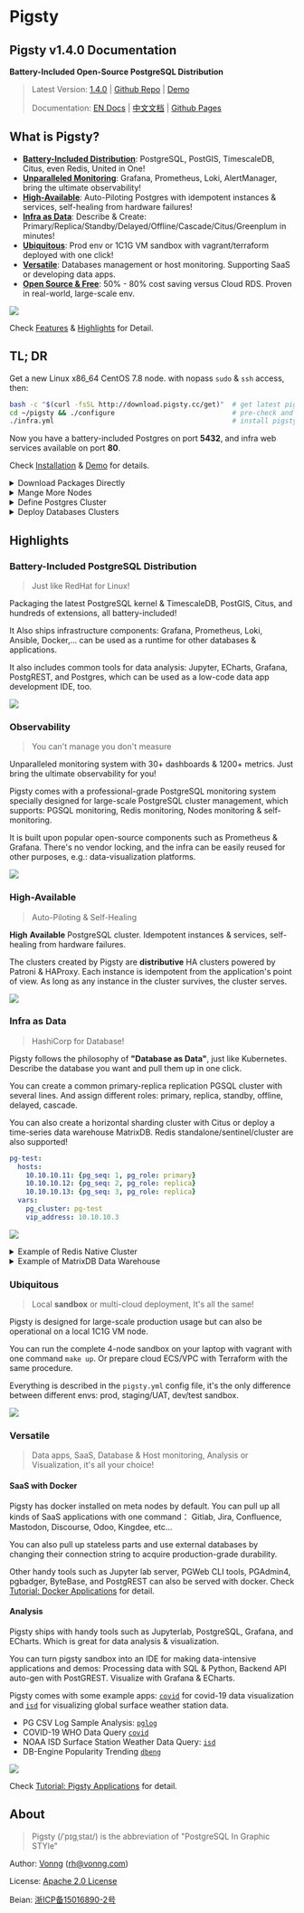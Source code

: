 # Pigsty

## Pigsty v1.4.0 Documentation

**Battery-Included Open-Source PostgreSQL Distribution**

> Latest Version: [1.4.0](https://github.com/Vonng/pigsty/releases/tag/v1.4.0)  |  [Github Repo](https://github.com/Vonng/pigsty) | [Demo](http://demo.pigsty.cc)
>
> Documentation: [EN Docs](https://pigsty.cc/) | [中文文档](https://pigsty.cc/#/zh-cn/) | [Github Pages](https://vonng.github.io/pigsty/#/)



## What is Pigsty?

* [**Battery-Included Distribution**](#Distribution): PostgreSQL, PostGIS, TimescaleDB, Citus, even Redis, United in One!
* [**Unparalleled Monitoring**](#Observability): Grafana, Prometheus, Loki, AlertManager, bring the ultimate observability!
* [**High-Available**](#High-Available): Auto-Piloting Postgres with idempotent instances & services, self-healing from hardware failures!
* [**Infra as Data**](#infra-as-data): Describe & Create: Primary/Replica/Standby/Delayed/Offline/Cascade/Citus/Greenplum in minutes!
* [**Ubiquitous**](#Ubiquitous): Prod env or 1C1G VM sandbox with vagrant/terraform deployed with one click!
* [**Versatile**](#versatile):  Databases management or host monitoring. Supporting SaaS or developing data apps.
* [**Open Source & Free**](#Specification): 50% - 80% cost saving versus Cloud RDS. Proven in real-world, large-scale env.

[![](_media/WHAT_EN.svg)](docs/s-feature.md)

Check [Features](docs/s-feature.md) & [Highlights](#highlights) for Detail.



## TL; DR

Get a new Linux x86_64 CentOS 7.8 node. with nopass `sudo` & `ssh` access, then:

```bash
bash -c "$(curl -fsSL http://download.pigsty.cc/get)"  # get latest pigsty source
cd ~/pigsty && ./configure                             # pre-check and config templating 
./infra.yml                                            # install pigsty on current node
```

Now you have a battery-included Postgres on port **5432**, and infra web services available on port **80**.

Check [Installation](docs/s-install.md) & [Demo](http://demo.pigsty.cc) for details.

<details><summary>Download Packages Directly</summary>

Pigsty source & software packages can be downloaded directly via `curl` in case of no Internet connection:

```bash
curl -SL https://github.com/Vonng/pigsty/releases/download/v1.4.0/pkg.tgz -o /tmp/pkg.tgz
curl -SL https://github.com/Vonng/pigsty/releases/download/v1.4.0/pigsty.tgz | gzip -d | tar -xC
```

</details>


<details><summary>Mange More Nodes</summary>

You can add more nodes to Pigsty with [`nodes.yml`](p-nodes.md#nodes) after meta node is installed with [`infra.yml`](p-infra.md#infra).

```bash
./nodes.yml  -l pg-test      # init 3 nodes of cluster pg-test
```

</details>

<details><summary>Define Postgres Cluster</summary>

You can define a HA Postgres Cluster with streaming replication in a few lines of code:

```yaml
pg-test:
  hosts:
    10.10.10.11: {pg_seq: 1, pg_role: primary} 
    10.10.10.12: {pg_seq: 2, pg_role: replica}
    10.10.10.13: {pg_seq: 3, pg_role: replica}
  vars: 
    pg_cluster: pg-test
```

You can create Postgres with different [roles](d-pgsql.md) by declaring them: primary, replica, standby, delayed, offline, cascade, etc...

</details>


<details><summary>Deploy Databases Clusters</summary>

You can deploy different types of databases & clusters with corresponding playbooks.

* [`pgsql.yml`](p-pgsql.md#pgsql): Deploy PostgreSQL HA clusters.
* [`redis.yml`](p-redis.md#redis): Deploy Redis clusters.
* [`pgsql-matrix.yml`](p-pgsql.md#pgsql-matrix): Deploy matrixdb data warehouse (greenplum7).

```bash
./pgsql.yml         -l pg-test      # init 1-primary-2-replica pgsql cluster
./redis.yml         -l redis-test   # init redis cluster redis-test
./pigsty-matrix.yml -l mx-*         # init MatrixDB cluster mx-mdw,mx-sdw .....
```

</details>





## Highlights


### Battery-Included PostgreSQL Distribution

> Just like RedHat for Linux!

Packaging the latest PostgreSQL kernel & TimescaleDB, PostGIS, Citus, and hundreds of extensions, all battery-included!

It Also ships infrastructure components: Grafana, Prometheus, Loki, Ansible, Docker,… can be used as a runtime for other databases & applications.

It also includes common tools for data analysis: Jupyter, ECharts, Grafana, PostgREST, and Postgres, which can be used as a low-code data app development IDE, too.

![](_media/ARCH.svg)



### Observability

> You can't manage you don't measure

Unparalleled monitoring system with 30+ dashboards & 1200+ metrics. Just bring the ultimate observability for you!

Pigsty comes with a professional-grade PostgreSQL monitoring system specially designed for large-scale PostgreSQL cluster management, which supports: PGSQL monitoring, Redis monitoring, Nodes monitoring & self-monitoring.

It is built upon popular open-source components such as Prometheus & Grafana. There's no vendor locking, and the infra can be easily reused for other purposes, e.g.: data-visualization platforms.

![](_media/overview-monitor.jpg)


### High-Available

> Auto-Piloting & Self-Healing

**High** **Available** PostgreSQL cluster. Idempotent instances & services, self-healing from hardware failures.

The clusters created by Pigsty are **distributive** HA clusters powered by Patroni & HAProxy. Each instance is idempotent from the application's point of view. As long as any instance in the cluster survives, the cluster serves.


![](_media/HA-PGSQL.svg)


### Infra as Data

> HashiCorp for Database!

Pigsty follows the philosophy of **"Database as Data"**, just like Kubernetes. Describe the database you want and pull them up in one click.

You can create a common primary-replica replication PGSQL cluster with several lines. And assign different roles: primary, replica, standby, offline, delayed, cascade.

You can also create a horizontal sharding cluster with Citus or deploy a time-series data warehouse MatrixDB. Redis standalone/sentinel/cluster are also supported!

```yaml
pg-test:
  hosts:
    10.10.10.11: {pg_seq: 1, pg_role: primary}
    10.10.10.12: {pg_seq: 2, pg_role: replica}
    10.10.10.13: {pg_seq: 3, pg_role: replica}
  vars: 
    pg_cluster: pg-test
    vip_address: 10.10.10.3
```

![](_media/interface.jpg)


</details>

<details>
<summary>Example of Redis Native Cluster</summary>

```yaml
redis-test:
  hosts:
    10.10.10.11:
      redis_node: 1
      redis_instances: { 6501 : {} ,6502 : {} ,6503 : {} ,6504 : {} ,6505 : {} ,6506 : {} }
    10.10.10.12:
      redis_node: 2
      redis_instances: { 6501 : {} ,6502 : {} ,6503 : {} ,6504 : {} ,6505 : {} ,6506 : {} }
  vars:
    redis_cluster: redis-test           # name of this redis 'cluster'
    redis_mode: cluster                 # standalone,cluster,sentinel
    redis_max_memory: 64MB              # max memory used by each redis instance
    redis_mem_policy: allkeys-lru       # memory eviction policy

```

</details>

<details>
<summary>Example of MatrixDB Data Warehouse</summary>

```yaml
#----------------------------------#
# cluster: mx-mdw (gp master)
#----------------------------------#
mx-mdw:
  hosts:
    10.10.10.10: { pg_seq: 1, pg_role: primary , nodename: mx-mdw-1 }
  vars:
    gp_role: master          # this cluster is used as greenplum master
    pg_shard: mx             # pgsql sharding name & gpsql deployment name
    pg_cluster: mx-mdw       # this master cluster name is mx-mdw
    pg_databases:
      - { name: matrixmgr , extensions: [ { name: matrixdbts } ] }
      - { name: meta }
    pg_users:
      - { name: meta , password: DBUser.Meta , pgbouncer: true }
      - { name: dbuser_monitor , password: DBUser.Monitor , roles: [ dbrole_readonly ], superuser: true }

    pgbouncer_enabled: true                # enable pgbouncer for greenplum master
    pgbouncer_exporter_enabled: false      # enable pgbouncer_exporter for greenplum master
    pg_exporter_params: 'host=127.0.0.1&sslmode=disable'  # use 127.0.0.1 as local monitor host

#----------------------------------#
# cluster: mx-sdw (gp master)
#----------------------------------#
mx-sdw:
  hosts:
    10.10.10.11:
      nodename: mx-sdw-1        # greenplum segment node
      pg_instances:             # greenplum segment instances
        6000: { pg_cluster: mx-seg1, pg_seq: 1, pg_role: primary , pg_exporter_port: 9633 }
        6001: { pg_cluster: mx-seg2, pg_seq: 2, pg_role: replica , pg_exporter_port: 9634 }
    10.10.10.12:
      nodename: mx-sdw-2
      pg_instances:
        6000: { pg_cluster: mx-seg2, pg_seq: 1, pg_role: primary , pg_exporter_port: 9633  }
        6001: { pg_cluster: mx-seg3, pg_seq: 2, pg_role: replica , pg_exporter_port: 9634  }
    10.10.10.13:
      nodename: mx-sdw-3
      pg_instances:
        6000: { pg_cluster: mx-seg3, pg_seq: 1, pg_role: primary , pg_exporter_port: 9633 }
        6001: { pg_cluster: mx-seg1, pg_seq: 2, pg_role: replica , pg_exporter_port: 9634 }
  vars:
    gp_role: segment               # these are nodes for gp segments
    pg_shard: mx                   # pgsql sharding name & gpsql deployment name
    pg_cluster: mx-sdw             # these segment clusters name is mx-sdw
    pg_preflight_skip: true        # skip preflight check (since pg_seq & pg_role & pg_cluster not exists)
    pg_exporter_config: pg_exporter_basic.yml                             # use basic config to avoid segment server crash
    pg_exporter_params: 'options=-c%20gp_role%3Dutility&sslmode=disable'  # use gp_role = utility to connect to segments
```

</details>




### Ubiquitous

> Local **sandbox** or multi-cloud deployment, It's all the same!

Pigsty is designed for large-scale production usage but can also be operational on a local 1C1G VM node.

You can run the complete 4-node sandbox on your laptop with vagrant with one command `make up`. Or prepare cloud ECS/VPC with Terraform with the same procedure.

Everything is described in the `pigsty.yml` config file, it's the only difference between different envs: prod, staging/UAT, dev/test sandbox.

![](_media/SANDBOX.gif)





### Versatile

> Data apps, SaaS, Database & Host monitoring, Analysis or Visualization, it's all your choice!

#### SaaS with Docker

Pigsty has docker installed on meta nodes by default. You can pull up all kinds of SaaS applications with one command： Gitlab, Jira, Confluence, Mastodon, Discourse, Odoo, Kingdee, etc...

You can also pull up stateless parts and use external databases by changing their connection string to acquire production-grade durability.

Other handy tools such as Jupyter lab server, PGWeb CLI tools, PGAdmin4, pgbadger, ByteBase, and PostgREST can also be served with docker. Check [Tutorial: Docker Applications](docs/t-docker.md) for detail.

#### Analysis

Pigsty ships with handy tools such as Jupyterlab, PostgreSQL, Grafana, and ECharts. Which is great for data analysis & visualization.

You can turn pigsty sandbox into an IDE for making data-intensive applications and demos: Processing data with SQL & Python, Backend API auto-gen with PostGREST. Visualize with Grafana & ECharts.

Pigsty comes with some example apps:  [`covid`](http://demo.pigsty.cc/d/covid-overview) for covid-19 data visualization and [`isd`](http://demo.pigsty.cc/d/isd-overview) for visualizing global surface weather station data.

* PG CSV Log Sample Analysis: [`pglog`](http://demo.pigsty.cc/d/pglog-overview)
* COVID-19 WHO Data Query [`covid`](http://demo.pigsty.cc/d/covid-overview)
* NOAA ISD Surface Station Weather Data Query: [`isd`](http://demo.pigsty.cc/d/isd-overview)
* DB-Engine Popularity Trending [`dbeng`](http://demo.pigsty.cc/d/dbeng-overview)

[![](_media/overview-covid.jpg)](http://demo.pigsty.cc/d/covid-overview)

Check [Tutorial: Pigsty Applications](t-application.md) for detail.




## About

> Pigsty (/ˈpɪɡˌstaɪ/) is the abbreviation of "PostgreSQL In Graphic STYle"

Author: [Vonng](https://vonng.com/en) ([rh@vonng.com](mailto:rh@vonng.com))

License: [Apache 2.0 License](https://github.com/Vonng/Capslock/blob/master/LICENSE)

Beian: [浙ICP备15016890-2号](https://beian.miit.gov.cn/)